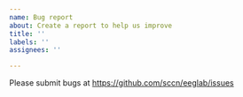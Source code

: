 ```yaml
---
name: Bug report
about: Create a report to help us improve
title: ''
labels: ''
assignees: ''

---
```


Please submit bugs at https://github.com/sccn/eeglab/issues
